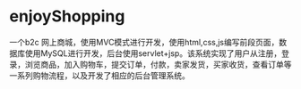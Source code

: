 # enjoyShopping
一个b2c 网上商城，使用MVC模式进行开发，使用html,css,js编写前段页面，数据库使用MySQL进行开发，后台使用servlet+jsp。该系统实现了用户从注册，登录，浏览商品，加入购物车，提交订单，付款，卖家发货，买家收货，查看订单等一系列购物流程，以及开发了相应的后台管理系统。
